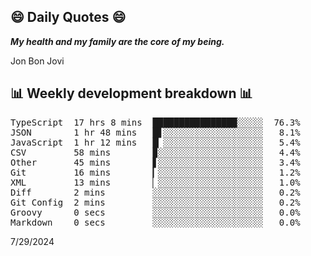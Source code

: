 ## 😄 Daily Quotes 😄

_**My health and my family are the core of my being.**_

Jon Bon Jovi



## 📊 Weekly development breakdown 📊

<pre>TypeScript  17 hrs 8 mins  ████████████████░░░░░  76.3%
JSON        1 hr 48 mins   █▋░░░░░░░░░░░░░░░░░░░   8.1%
JavaScript  1 hr 12 mins   █▏░░░░░░░░░░░░░░░░░░░   5.4%
CSV         58 mins        ▉░░░░░░░░░░░░░░░░░░░░   4.4%
Other       45 mins        ▋░░░░░░░░░░░░░░░░░░░░   3.4%
Git         16 mins        ▎░░░░░░░░░░░░░░░░░░░░   1.2%
XML         13 mins        ▏░░░░░░░░░░░░░░░░░░░░   1.0%
Diff        2 mins         ░░░░░░░░░░░░░░░░░░░░░   0.2%
Git Config  2 mins         ░░░░░░░░░░░░░░░░░░░░░   0.2%
Groovy      0 secs         ░░░░░░░░░░░░░░░░░░░░░   0.0%
Markdown    0 secs         ░░░░░░░░░░░░░░░░░░░░░   0.0%</pre>

7/29/2024
